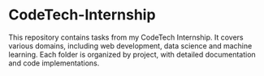 # CodeTech-Internship
This repository contains tasks from my CodeTech Internship. It covers various domains, including web development, data science and machine learning. Each folder is organized by project, with detailed documentation and code implementations.
